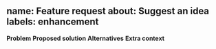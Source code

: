 name: Feature request
about: Suggest an idea
labels: enhancement
---
**Problem**
**Proposed solution**
**Alternatives**
**Extra context**
